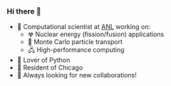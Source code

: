 ### Hi there 👋

- 🔬 Computational scientist at [ANL](https://www.anl.gov/profile/paul-k-romano) working on:
  - ☢ Nuclear energy (fission/fusion) applications 
  - 🎲 Monte Carlo particle transport 
  - 🖧 High-performance computing
- 🐍 Lover of Python
- 🌆 Resident of Chicago 
- 🤝 Always looking for new collaborations!

